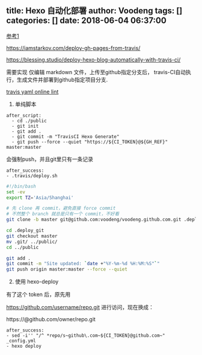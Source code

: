 title: Hexo 自动化部署
author: Voodeng
tags: []
categories: []
date: 2018-06-04 06:37:00
---

[参考1](http://www.qingpingshan.com/m/view.php?aid=387037)

https://iamstarkov.com/deploy-gh-pages-from-travis/

https://blessing.studio/deploy-hexo-blog-automatically-with-travis-ci/

需要实现 仅编辑 markdown 文件，上传至github指定分支后， travis-CI自动执行，生成文件并部署到github指定项目分支.

[travis yaml online lint](http://yaml-online-parser.appspot.com/)

1. 单纯脚本
```
after_script:
  - cd ./public
  - git init
  - git add .
  - git commit -m "TravisCI Hexo Generate"
  - git push --force --quiet "https://${CI_TOKEN}@${GH_REF}" master:master 
```

会强制push，并且git里只有一条记录

```
after_success:
- .travis/deploy.sh
```

```.travis/deploy.sh
#!/bin/bash
set -ev
export TZ='Asia/Shanghai'

# 先 clone 再 commit，避免直接 force commit
# 不然整个 branch 就总是只有一个 commit，不好看
git clone -b master git@github.com:voodeng/voodeng.github.com.git .deploy_git

cd .deploy_git
git checkout master
mv .git/ ../public/
cd ../public

git add .
git commit -m "Site updated: `date +"%Y-%m-%d %H:%M:%S"`"
git push origin master:master --force --quiet
```

2. 使用 hexo-deploy

有了这个 token 后，原先用

https://github.com/username/repo.git
进行访问，现在换成：

https://<token>@github.com/owner/repo.git

```
after_success:
- sed -i'' "/^ *repo/s~github\.com~${CI_TOKEN}@github.com~" _config.yml
- hexo deploy
```